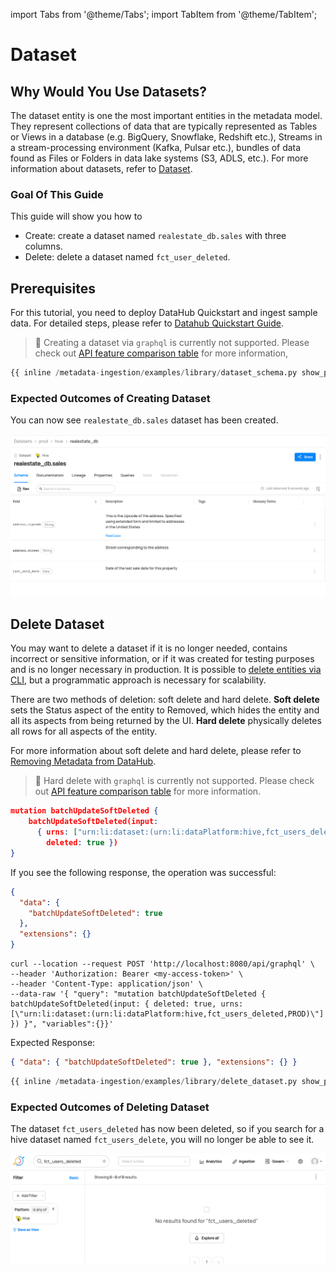 import Tabs from '@theme/Tabs';
import TabItem from '@theme/TabItem';

# Dataset

## Why Would You Use Datasets?

The dataset entity is one the most important entities in the metadata model. They represent collections of data that are typically represented as Tables or Views in a database (e.g. BigQuery, Snowflake, Redshift etc.), Streams in a stream-processing environment (Kafka, Pulsar etc.), bundles of data found as Files or Folders in data lake systems (S3, ADLS, etc.).
For more information about datasets, refer to [Dataset](/docs/generated/metamodel/entities/dataset.md).

### Goal Of This Guide

This guide will show you how to

- Create: create a dataset named `realestate_db.sales` with three columns.
- Delete: delete a dataset named `fct_user_deleted`.

## Prerequisites

For this tutorial, you need to deploy DataHub Quickstart and ingest sample data.
For detailed steps, please refer to [Datahub Quickstart Guide](/docs/quickstart.md).

<Tabs>
<TabItem value="graphql" label="GraphQL">

> 🚫 Creating a dataset via `graphql` is currently not supported.
> Please check out [API feature comparison table](/docs/api/datahub-apis.md#datahub-api-comparison) for more information,

</TabItem>
<TabItem value="python" label="Python" default>

```python
{{ inline /metadata-ingestion/examples/library/dataset_schema.py show_path_as_comment }}
```

</TabItem>
</Tabs>

### Expected Outcomes of Creating Dataset

You can now see `realestate_db.sales` dataset has been created.

![dataset-created](../../imgs/apis/tutorials/dataset-created.png)

## Delete Dataset

You may want to delete a dataset if it is no longer needed, contains incorrect or sensitive information, or if it was created for testing purposes and is no longer necessary in production.
It is possible to [delete entities via CLI](/docs/how/delete-metadata.md), but a programmatic approach is necessary for scalability.

There are two methods of deletion: soft delete and hard delete.
**Soft delete** sets the Status aspect of the entity to Removed, which hides the entity and all its aspects from being returned by the UI.
**Hard delete** physically deletes all rows for all aspects of the entity.

For more information about soft delete and hard delete, please refer to [Removing Metadata from DataHub](/docs/how/delete-metadata.md#delete-by-urn).

<Tabs>
<TabItem value="graphql" label="GraphQL">

> 🚫 Hard delete with `graphql` is currently not supported.
> Please check out [API feature comparison table](/docs/api/datahub-apis.md#datahub-api-comparison) for more information.

```json
mutation batchUpdateSoftDeleted {
    batchUpdateSoftDeleted(input:
      { urns: ["urn:li:dataset:(urn:li:dataPlatform:hive,fct_users_deleted,PROD)"],
        deleted: true })
}
```

If you see the following response, the operation was successful:

```json
{
  "data": {
    "batchUpdateSoftDeleted": true
  },
  "extensions": {}
}
```

</TabItem>
<TabItem value="curl" label="Curl">

```shell
curl --location --request POST 'http://localhost:8080/api/graphql' \
--header 'Authorization: Bearer <my-access-token>' \
--header 'Content-Type: application/json' \
--data-raw '{ "query": "mutation batchUpdateSoftDeleted { batchUpdateSoftDeleted(input: { deleted: true, urns: [\"urn:li:dataset:(urn:li:dataPlatform:hive,fct_users_deleted,PROD)\"] }) }", "variables":{}}'
```

Expected Response:

```json
{ "data": { "batchUpdateSoftDeleted": true }, "extensions": {} }
```

</TabItem>
<TabItem value="python" label="Python" default>

```python
{{ inline /metadata-ingestion/examples/library/delete_dataset.py show_path_as_comment }}
```

</TabItem>
</Tabs>

### Expected Outcomes of Deleting Dataset

The dataset `fct_users_deleted` has now been deleted, so if you search for a hive dataset named `fct_users_delete`, you will no longer be able to see it.

![dataset-deleted](../../imgs/apis/tutorials/dataset-deleted.png)
